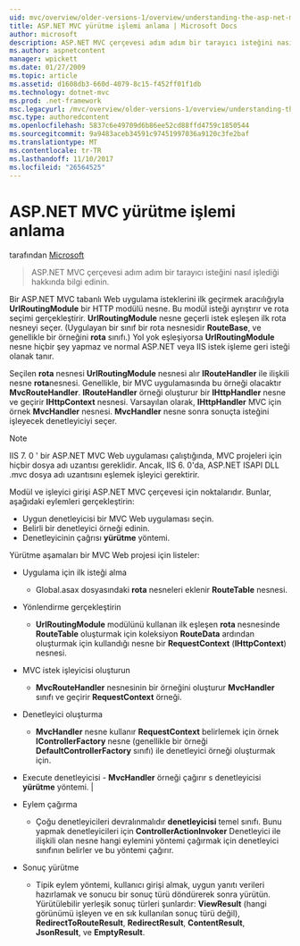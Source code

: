 ```yaml
---
uid: mvc/overview/older-versions-1/overview/understanding-the-asp-net-mvc-execution-process
title: ASP.NET MVC yürütme işlemi anlama | Microsoft Docs
author: microsoft
description: ASP.NET MVC çerçevesi adım adım bir tarayıcı isteğini nasıl işlediği hakkında bilgi edinin.
ms.author: aspnetcontent
manager: wpickett
ms.date: 01/27/2009
ms.topic: article
ms.assetid: d1608db3-660d-4079-8c15-f452ff01f1db
ms.technology: dotnet-mvc
ms.prod: .net-framework
msc.legacyurl: /mvc/overview/older-versions-1/overview/understanding-the-asp-net-mvc-execution-process
msc.type: authoredcontent
ms.openlocfilehash: 5837c6e49709d6b86ee52cd88ffd4759c1850544
ms.sourcegitcommit: 9a9483aceb34591c97451997036a9120c3fe2baf
ms.translationtype: MT
ms.contentlocale: tr-TR
ms.lasthandoff: 11/10/2017
ms.locfileid: "26564525"
---
```

<a name="understanding-the-aspnet-mvc-execution-process"></a>ASP.NET MVC yürütme işlemi anlama
====================
tarafından [Microsoft](https://github.com/microsoft)

> ASP.NET MVC çerçevesi adım adım bir tarayıcı isteğini nasıl işlediği hakkında bilgi edinin.


Bir ASP.NET MVC tabanlı Web uygulama isteklerini ilk geçirmek aracılığıyla **UrlRoutingModule** bir HTTP modülü nesne. Bu modül isteği ayrıştırır ve rota seçimi gerçekleştirir. **UrlRoutingModule** nesne geçerli istek eşleşen ilk rota nesneyi seçer. (Uygulayan bir sınıf bir rota nesnesidir **RouteBase**, ve genellikle bir örneğini **rota** sınıfı.) Yol yok eşleşiyorsa **UrlRoutingModule** nesne hiçbir şey yapmaz ve normal ASP.NET veya IIS istek işleme geri isteği olanak tanır.

Seçilen **rota** nesnesi **UrlRoutingModule** nesnesi alır **IRouteHandler** ile ilişkili nesne **rota**nesnesi. Genellikle, bir MVC uygulamasında bu örneği olacaktır **MvcRouteHandler**. **IRouteHandler** örneği oluşturur bir **IHttpHandler** nesne ve geçirir **IHttpContext** nesnesi. Varsayılan olarak, **IHttpHandler** MVC için örnek **MvcHandler** nesnesi. **MvcHandler** nesne sonra sonuçta isteğini işleyecek denetleyiciyi seçer.

> [!NOTE]
> IIS 7. 0 ' bir ASP.NET MVC Web uygulaması çalıştığında, MVC projeleri için hiçbir dosya adı uzantısı gereklidir. Ancak, IIS 6. 0'da, ASP.NET ISAPI DLL .mvc dosya adı uzantısını eşlemek işleyici gerektirir.


Modül ve işleyici girişi ASP.NET MVC çerçevesi için noktalarıdır. Bunlar, aşağıdaki eylemleri gerçekleştirin:

- Uygun denetleyicisi bir MVC Web uygulaması seçin.
- Belirli bir denetleyici örneği edinin.
- Denetleyicinin çağrısı **yürütme** yöntemi.

Yürütme aşamaları bir MVC Web projesi için listeler:

- Uygulama için ilk isteği alma 

    - Global.asax dosyasındaki **rota** nesneleri eklenir **RouteTable** nesnesi.
- Yönlendirme gerçekleştirin 

    - **UrlRoutingModule** modülünü kullanan ilk eşleşen **rota** nesnesinde **RouteTable** oluşturmak için koleksiyon **RouteData** ardından oluşturmak için kullandığı nesne bir **RequestContext** (**IHttpContext**) nesnesi.
- MVC istek işleyicisi oluşturun 

    - **MvcRouteHandler** nesnesinin bir örneğini oluşturur **MvcHandler** sınıfı ve geçirir **RequestContext** örneği.
- Denetleyici oluşturma 

    - **MvcHandler** nesne kullanır **RequestContext** belirlemek için örnek **IControllerFactory** nesne (genellikle bir örneği  **DefaultControllerFactory** sınıfı) ile denetleyici örneği oluşturmak için.
- Execute denetleyicisi - **MvcHandler** örneği çağırır s denetleyicisi **yürütme** yöntemi. |
- Eylem çağırma 

    - Çoğu denetleyicileri devralınmalıdır **denetleyicisi** temel sınıfı. Bunu yapmak denetleyicileri için **ControllerActionInvoker** Denetleyici ile ilişkili olan nesne hangi eylemini yöntemi çağırmak için denetleyici sınıfının belirler ve bu yöntemi çağırır.
- Sonuç yürütme 

    - Tipik eylem yöntemi, kullanıcı girişi almak, uygun yanıtı verileri hazırlamak ve sonucu bir sonuç türü döndürerek sonra yürütün. Yürütülebilir yerleşik sonuç türleri şunlardır: **ViewResult** (hangi görünümü işleyen ve en sık kullanılan sonuç türü değil), **RedirectToRouteResult**,  **RedirectResult**, **ContentResult**, **JsonResult**, ve **EmptyResult**.
